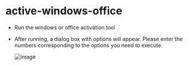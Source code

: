 # active-windows-office
- Run the windows or office activation tool
- After running, a dialog box with options will appear. Please enter the numbers corresponding to the options you need to execute.

  ![image](https://github.com/leowindmeliodas/active-windows-office/assets/74085082/0f44837a-d985-45c6-a5c7-f449fe5dce81)

